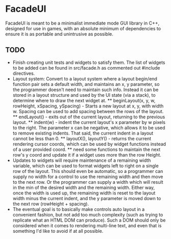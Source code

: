# FacadeUI

FacadeUI is meant to be a minimalist immediate mode GUI library in C++, designed for use in games, with an absolute minimum of dependencies to ensure it is as portable and unintrusive as possible.

## TODO

* Finish creating unit tests and widgets to satisfy them. The list of widgets to be added can be found in src/facade.h as commented out #include directives.
* Layout system: Convert to a layout system where a layout begin/end function pair sets a default width, and maintains an x, y parameter, so the programmer doesn't need to maintain such info. Instead it can be stored in a layout structure and used by the UI state (via a stack), to determine where to draw the next widget at.
** beginLayout(x, y, w, rowHeight, xSpacing, ySpacing) - Starts a new layout at x, y, with width w. Spacing can be used to add spacing between the rows of the layout.
** endLayout() - exits out of the current layout, returning to the previous layout.
** indent(w) - indent the current layout's x parameter by w pixels to the right. The parameter x can be negative, which allows it to be used to remove existing indents. That said, the current indent in a layout cannot be less than 0.
** layoutX(), layoutY() - returns the current rendering cursor coords, which can be used by widget functions instead of a user provided coord.
** need some functions to maintain the next row's y coord and update it if a widget uses more than the row Height.
* Updates to widgets will require maintenance of a remaining width variable, which can be used to format widgets left to right on a single row of the layout. This should even be automatic, so a programmer can supply no width for a control to use the remaining width and then move to the next row. Or the programmer can supply a width which will result in the min of the desired width and the remaining width. Either way, once the width is used up, the remaining width is reset to the layout width minus the current indent, and the y parameter is moved down to the next row (rowHeight + spacing).
* The eventual goal is to basically make controls auto layout in a convenient fashion, but not add too much complexity (such as trying to replicate what an HTML DOM can produce). Such a DOM should only be considered when it comes to rendering multi-line text, and even that is something I'd like to avoid if at all possible.
